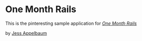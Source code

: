 # One Month Rails

This is the pinteresting sample application for
[*One Month Rails*](http://onemonthrails.com)

by [Jess Appelbaum](http://jessicaappelbaum.com)